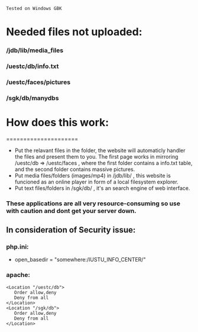 `Tested on Windows GBK`

Needed files not uploaded:
==========================
### /jdb/lib/media_files
### /uestc/db/info.txt
### /uestc/faces/pictures
### /sgk/db/manydbs

 
# How does this work:
=====================
* Put the relavant files in the folder, the website will automaticly handler the files and present them to you. The first page works in mirroring /uestc/db => /uestc/faces , where the first folder contains a info.txt table, and the second folder contains massive pictures.
* Put media files/folders (images/mp4) in /jdb/lib/ , this website is funcioned as an online player in form of a local filesystem explorer.
* Put text files/folders in /sgk/db/ , it's an search engine of web interface.

### These applications are all very resource-consuming so use with caution and dont get your server down.


In consideration of Security issue:
----------------------------------

### php.ini:
* open_basedir = "somewhere:/IUSTU_INFO_CENTER/"

### apache:
``` 
<Location "/uestc/db">
   Order allow,deny
   Deny from all
</Location>
<Location "/sgk/db">
   Order allow,deny
   Deny from all
</Location>
```
